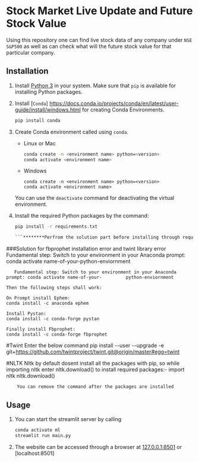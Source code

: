 # Stock Market Live Update and Future Stock Value
Using this repository one can find live stock data of any company under `NSE S&P500` as well as can check what
will the future stock value for that particular company.

## Installation
1. Install [Python 3](https://www.python.org/) in your system. Make sure that `pip` is available for installing Python packages.
2. Install [`Conda`]
https://docs.conda.io/projects/conda/en/latest/user-guide/install/windows.html for creating Conda Environments.
    ```bash
    pip install conda
    ```

3. Create Conda environment called using `conda`.
    - Linux  or Mac
        ```bash
        conda create -n <environment name> python=<version>
        conda activate <environment name>
        ```
    - Windows
        ```
        conda create -n <environment name> python=<version>
        conda activate <environment name>
        ```
    You can use the `deactivate` command for deactivating the virtual environment.
4. Install the required Python packages by the command:
    ```bash
    pip install -r requirements.txt

    ```********Perfrom the solution part before installing through requirements.txt*********
###Solution for fbprophet installation error and twint library error
Fundamental step: Switch to your environment in your Anaconda prompt: conda activate name-of-your-python-enviornment

       Fundamental step: Switch to your environment in your Anaconda prompt: conda activate name-of-your-		  python-enviornment  

	Then the following steps shall work:

	On Prompt install Ephem:
	conda install -c anaconda ephem
	
	Install Pystan:
	conda install -c conda-forge pystan
	
	Finally install Fbprophet:
	conda install -c conda-forge fbprophet
#Twint
 	Enter the below command
	pip install --user --upgrade -e git+https://github.com/twintproject/twint.git@origin/master#egg=twint

#NLTK
	Nltk by default dosent install all the packages with pip, so while importing nltk enter nltk.download()         to install required packages:-
        import nltk
        nltk.download()

        You can remove the command after the packages are installed

 ## Usage 
1. You can start the streamlit server by calling
   ```bash
   conda activate ml
   streamlit run main.py
   ```
2. The website can be accessed through a browser at [127.0.0.1:8501](http://127.0.0.1:8501/) or [localhost:8501]